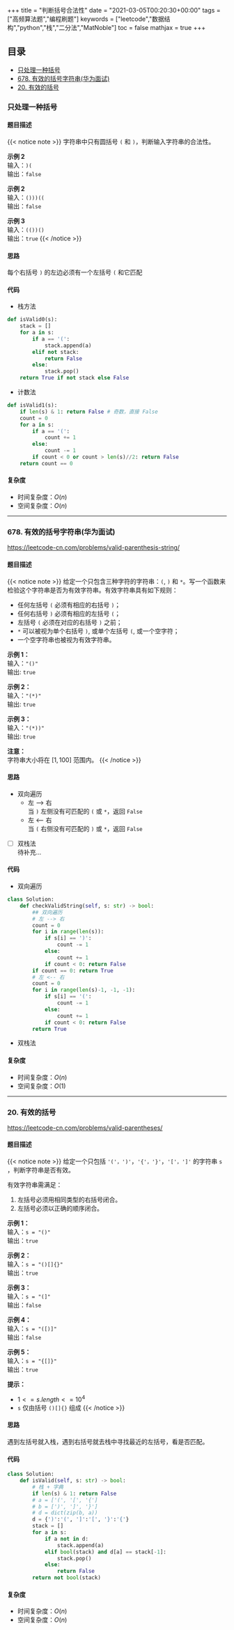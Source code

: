 +++
title = "判断括号合法性"
date = "2021-03-05T00:20:30+00:00"
tags = ["高频算法题","编程刷题"]
keywords = ["leetcode","数据结构","python","栈","二分法","MatNoble"]
toc = false
mathjax = true
+++

## 目录

- [只处理一种括号](./#只处理一种括号)
- [678. 有效的括号字符串(华为面试)](./#678-有效的括号字符串华为面试)
- [20. 有效的括号](./#20-有效的括号)

### 只处理一种括号
#### 题目描述
{{< notice note >}}
字符串中只有圆括号 `(` 和 `)`，判断输入字符串的合法性。

**示例 2**  
输入：`)(`   
输出：`false`

**示例 2**  
输入：`()))((`   
输出：`false`

**示例 3**  
输入：`(())()`  
输出：`true`
{{< /notice >}}
#### 思路
每个右括号 `)` 的左边必须有一个左括号 `(` 和它匹配

#### 代码

- 栈方法
```python
def isValid0(s):
    stack = []
    for a in s:
        if a == '(': 
            stack.append(a)
        elif not stack:
            return False
        else:
            stack.pop()
    return True if not stack else False
```

- 计数法
```python
def isValid1(s):
    if len(s) & 1: return False # 奇数，直接 False
    count = 0
    for a in s:
        if a == '(':
            count += 1
        else:
            count -= 1
        if count < 0 or count > len(s)//2: return False
    return count == 0
```

#### 复杂度
- 时间复杂度：$O(n)$
- 空间复杂度：$O(n)$

<hr />

### 678. 有效的括号字符串(华为面试)
https://leetcode-cn.com/problems/valid-parenthesis-string/
#### 题目描述
{{< notice note >}}
给定一个只包含三种字符的字符串：`(`, `)` 和 `*`。写一个函数来检验这个字符串是否为有效字符串。有效字符串具有如下规则：
- 任何左括号 `(` 必须有相应的右括号 `)`；
- 任何右括号 `)` 必须有相应的左括号 `(`；
- 左括号 `(` 必须在对应的右括号 `)` 之前；
- `*` 可以被视为单个右括号 `)`, 或单个左括号 `(`, 或一个空字符；
- 一个空字符串也被视为有效字符串。

**示例 1：**  
输入：`"()"`   
输出: `true`

**示例 2：**  
输入：`"(*)"`   
输出: `true`

**示例 3：**  
输入：`"(*))"`    
输出: `true`

**注意：**  
字符串大小将在 $[1, 100]$ 范围内。
{{< /notice >}}
#### 思路
- 双向遍历
  - 左 --> 右  
  当 `)` 左侧没有可匹配的 `(` 或 `*`，返回 `False`
  - 左 <-- 右  
  当 `(` 右侧没有可匹配的 `)` 或 `*`，返回 `False`
- [ ] 双栈法  
待补充...

#### 代码

- 双向遍历
```python
class Solution:
    def checkValidString(self, s: str) -> bool:
        ## 双向遍历
        # 左 --> 右
        count = 0
        for i in range(len(s)):
            if s[i] == ')':
                count -= 1
            else:
                count += 1
            if count < 0: return False
        if count == 0: return True
        # 左 <-- 右
        count = 0
        for i in range(len(s)-1, -1, -1):
            if s[i] == '(':
                count -= 1
            else:
                count += 1
            if count < 0: return False
        return True
```

- 双栈法

#### 复杂度
- 时间复杂度：$O(n)$
- 空间复杂度：$O(1)$

<hr />

### 20. 有效的括号
https://leetcode-cn.com/problems/valid-parentheses/
#### 题目描述
{{< notice note >}}
给定一个只包括 `'('，')'`，`'{'，'}'`，`'['，']'` 的字符串 `s` ，判断字符串是否有效。

有效字符串需满足：
1. 左括号必须用相同类型的右括号闭合。
2. 左括号必须以正确的顺序闭合。

**示例 1：**  
输入：`s = "()"`  
输出：`true`

**示例 2：**  
输入：`s = "()[]{}"`  
输出：`true`

**示例 3：**  
输入：`s = "(]"`  
输出：`false`

**示例 4：**  
输入：`s = "([)]"`  
输出：`false`

**示例 5：**  
输入：`s = "{[]}"`  
输出：`true`

**提示：**  
- $1 <= s.length <= 10^4$
- `s` 仅由括号 `()[]{}` 组成
{{< /notice >}}
#### 思路

遇到左括号就入栈，遇到右括号就去栈中寻找最近的左括号，看是否匹配。

#### 代码

```python
class Solution:
    def isValid(self, s: str) -> bool:
        # 栈 + 字典
        if len(s) & 1: return False
        # a = ['(', '[', '{']
        # b = [')', ']', '}']
        # d = dict(zip(b, a))
        d = {')':'(', ']':'[', '}':'{'}
        stack = []
        for a in s:
            if a not in d:
                stack.append(a)
            elif bool(stack) and d[a] == stack[-1]:
                stack.pop()
            else:
                return False
        return not bool(stack)
```

#### 复杂度
- 时间复杂度：$O(n)$
- 空间复杂度：$O(n)$

<!--
#### 题目描述
{{< notice note >}}

{{< /notice >}}
#### 思路
#### 代码
<details>
 <summary> Python </summary>

```python

```
</details>

#### 复杂度
- 时间复杂度：
- 空间复杂度：
-->